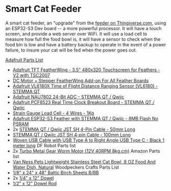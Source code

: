 # Smart Cat Feeder

A smart cat feeder, an "upgrade" from the [feeder on
Thingiverse.com](https://www.thingiverse.com/thing:8175), using an ESP32-S3
Dev board -- a more powerful processor. It will have a touch screen, and
provide a web server over WiFi. It will use a load cell to measure how full
the food bowl is, it will have a sensor to check when the food bin is low and
have a battery backup to operate in the event of a power failure, to insure
your cat will be fed when the power goes out.

[Adafruit Parts List](http://www.adafruit.com/wishlists/595396)
- [Adafruit TFT FeatherWing - 3.5" 480x320 Touchscreen for Feathers - V2 with TSC2007](https://www.adafruit.com/product/3651)
- [DC Motor + Stepper FeatherWing Add-on For All Feather Boards](https://www.adafruit.com/product/2927)
- [Adafruit VL6180X Time of Flight Distance Ranging Sensor (VL6180) - STEMMA QT](https://www.adafruit.com/product/3316)
- [Adafruit NAU7802 24-Bit ADC - STEMMA QT / Qwiic](https://www.adafruit.com/product/4538)
- [Adafruit PCF8523 Real Time Clock Breakout Board - STEMMA QT / Qwiic](https://www.adafruit.com/product/5189)
- [Strain Gauge Load Cell - 4 Wires - 1Kg](https://www.adafruit.com/product/4540)
- [Adafruit ESP32-S3 Feather with STEMMA QT / Qwiic - 8MB Flash No PSRAM](https://www.adafruit.com/product/5323)
- 2x [STEMMA QT / Qwiic JST SH 4-Pin Cable - 50mm Long](https://www.adafruit.com/product/4399)
- [STEMMA QT / Qwiic JST SH 4-pin Cable - 100mm Long](https://www.adafruit.com/product/4210)
- [Woven USB Cable with USB Type A to Right Angle USB Type C - Black 1 meter long](https://www.adafruit.com/product/5031)
DF Robot Parts list
- 2x [Turbo Metal Gear Worm Motor (12V 40RPM 8kg.cm)](https://www.dfrobot.com/product-1484.html)
Amazon Parts list
- [Van Ness Pets Lightweight Stainless Steel Cat Bowl, 8 OZ Food And Water Dish, Natural](https://www.amazon.com/Van-Ness-Lightweight-Dish-8-Ounce/dp/B00LM90GJI/)
Woodpeckers Crafts Parts List
- [1/8" x 24" x 48" Baltic Birch Sheets B/BB](https://woodpeckerscrafts.com/1-8-x-24-x-48-baltic-birch-sheets-b-bb/)
- 2x [1/4" x 12" Dowel](https://woodpeckerscrafts.com/1-4-x-12-dowel/)
- [1/2" x 12" Dowel Rod](https://woodpeckerscrafts.com/1-2-x-12-dowel-rod/)

